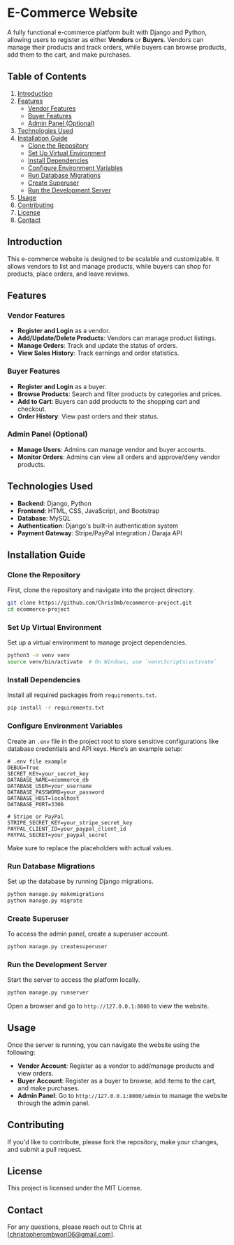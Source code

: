 # E-Commerce Website

A fully functional e-commerce platform built with Django and Python, allowing users to register as either **Vendors** or **Buyers**. 
Vendors can manage their products and track orders, while buyers can browse products, add them to the cart, and make purchases.

## Table of Contents

1. [Introduction](#introduction)
2. [Features](#features)
   - [Vendor Features](#vendor-features)
   - [Buyer Features](#buyer-features)
   - [Admin Panel (Optional)](#admin-panel)
3. [Technologies Used](#technologies-used)
4. [Installation Guide](#installation-guide)
   - [Clone the Repository](#clone-the-repository)
   - [Set Up Virtual Environment](#set-up-virtual-environment)
   - [Install Dependencies](#install-dependencies)
   - [Configure Environment Variables](#configure-environment-variables)
   - [Run Database Migrations](#run-database-migrations)
   - [Create Superuser](#create-superuser)
   - [Run the Development Server](#run-the-development-server)
5. [Usage](#usage)
6. [Contributing](#contributing)
7. [License](#license)
8. [Contact](#contact)

## Introduction

This e-commerce website is designed to be scalable and customizable. It allows vendors to list and manage products, while buyers can shop for products, place orders, and leave reviews.

## Features

### Vendor Features
- **Register and Login** as a vendor.
- **Add/Update/Delete Products**: Vendors can manage product listings.
- **Manage Orders**: Track and update the status of orders.
- **View Sales History**: Track earnings and order statistics.

### Buyer Features
- **Register and Login** as a buyer.
- **Browse Products**: Search and filter products by categories and prices.
- **Add to Cart**: Buyers can add products to the shopping cart and checkout.
- **Order History**: View past orders and their status.

### Admin Panel (Optional)
- **Manage Users**: Admins can manage vendor and buyer accounts.
- **Monitor Orders**: Admins can view all orders and approve/deny vendor products.

## Technologies Used
- **Backend**: Django, Python
- **Frontend**: HTML, CSS, JavaScript, and Bootstrap
- **Database**: MySQL
- **Authentication**: Django's built-in authentication system
- **Payment Gateway**: Stripe/PayPal integration / Daraja API

## Installation Guide

### Clone the Repository
First, clone the repository and navigate into the project directory.
```bash
git clone https://github.com/ChrisOmb/ecommerce-project.git
cd ecommerce-project
```

### Set Up Virtual Environment
Set up a virtual environment to manage project dependencies.
```bash
python3 -m venv venv
source venv/bin/activate  # On Windows, use `venv\Scripts\activate`
```

### Install Dependencies
Install all required packages from `requirements.txt`.
```bash
pip install -r requirements.txt
```

### Configure Environment Variables
Create an `.env` file in the project root to store sensitive configurations like database credentials and API keys. Here’s an example setup:

```plaintext
# .env file example
DEBUG=True
SECRET_KEY=your_secret_key
DATABASE_NAME=ecommerce_db
DATABASE_USER=your_username
DATABASE_PASSWORD=your_password
DATABASE_HOST=localhost
DATABASE_PORT=3306

# Stripe or PayPal
STRIPE_SECRET_KEY=your_stripe_secret_key
PAYPAL_CLIENT_ID=your_paypal_client_id
PAYPAL_SECRET=your_paypal_secret
```

Make sure to replace the placeholders with actual values.

### Run Database Migrations
Set up the database by running Django migrations.
```bash
python manage.py makemigrations
python manage.py migrate
```

### Create Superuser
To access the admin panel, create a superuser account.
```bash
python manage.py createsuperuser
```

### Run the Development Server
Start the server to access the platform locally.
```bash
python manage.py runserver
```

Open a browser and go to `http://127.0.0.1:8000` to view the website.

## Usage
Once the server is running, you can navigate the website using the following:
- **Vendor Account**: Register as a vendor to add/manage products and view orders.
- **Buyer Account**: Register as a buyer to browse, add items to the cart, and make purchases.
- **Admin Panel**: Go to `http://127.0.0.1:8000/admin` to manage the website through the admin panel.

## Contributing
If you'd like to contribute, please fork the repository, make your changes, and submit a pull request.

## License
This project is licensed under the MIT License.

## Contact
For any questions, please reach out to Chris at [christopherombwori06@gmail.com].
